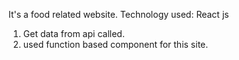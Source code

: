 It's a food related website.
Technology used: React js
1. Get data from api called.
2. used function based component for this site.
